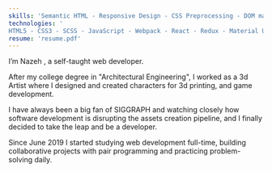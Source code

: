 ```yaml
---
skills: 'Semantic HTML - Responsive Design - CSS Preprocessing - DOM manipulation - UI Engineering - OOP - MVC - RESTful APIs - TDD / BDD - Unit Testing - refactoring - deployment - Relational Databases - Version Control - Git Flow'
technologies: '
HTML5 - CSS3 - SCSS - JavaScript - Webpack - React - Redux - Material UI - Ruby - Ruby on Rails - PostgreSQL - NodeJS - Rspec - Jest - REST APIs - GraphQL - Gatsby - Webpack - NPM - Git - Linux - Bash - Figma - Netlify'
resume: 'resume.pdf'
--- 
```


I’m <span>Nazeh</span> , a self-taught <span>web developer</span>.

After my college degree in "Architectural Engineering", I worked as a 3d Artist where I designed and created characters for 3d printing, and game development.

I have always been a big fan of SIGGRAPH and watching closely how software development is disrupting the assets creation pipeline, and I finally decided to take the leap and be a developer.

Since June 2019 I started studying web development full-time, building collaborative projects with pair programming and practicing problem-solving daily.
